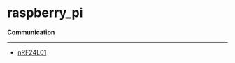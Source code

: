 # raspberry_pi

**Communication**
_____________
* [nRF24L01](https://github.com/cagataytanyildiz/raspberry_pi/blob/master/nrf24/nrf24.py)
